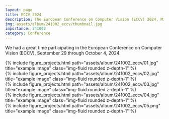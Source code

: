 ```yaml
---
layout: page
title: ECCV 2024
description: The European Conference on Computer Vision (ECCV) 2024, Milano, Italy
img: assets/album/241002_eccv/thumbnail.jpg
importance: 241002
category: Conference
---
```


We had a great time participating in the European Conference on Computer Vision (ECCV), September 29 through October 4, 2024.

<div class="row">
    <div class="col-sm mt-3 mt-md-0">
        {% include figure_projects.html path="assets/album/241002_eccv/01.jpg" title="example image" class="img-fluid rounded z-depth-1" %}
    </div>
</div>

<div class="row">
    <div class="col-sm mt-3 mt-md-0">
        {% include figure_projects.html path="assets/album/241002_eccv/02.jpg" title="example image" class="img-fluid rounded z-depth-1" %}
    </div>
</div>

<div class="row">
    <div class="col-sm mt-3 mt-md-0">
        {% include figure_projects.html path="assets/album/241002_eccv/03.jpg" title="example image" class="img-fluid rounded z-depth-1" %}
    </div>
</div>

<div class="row">
    <div class="col-sm mt-3 mt-md-0">
        {% include figure_projects.html path="assets/album/241002_eccv/04.jpg" title="example image" class="img-fluid rounded z-depth-1" %}
    </div>
</div>

<div class="row">
    <div class="col-sm mt-3 mt-md-0">
        {% include figure_projects.html path="assets/album/241002_eccv/05.png" title="example image" class="img-fluid rounded z-depth-1" %}
    </div>
</div>